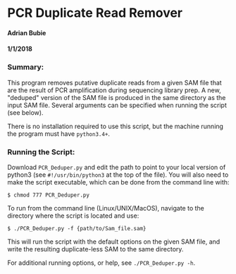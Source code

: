 # PCR Duplicate Read Remover

#### Adrian Bubie
#### 1/1/2018

### Summary:
This program removes putative duplicate reads from a given SAM file that are the result of PCR amplification during sequencing library prep. A new, "deduped" version of the SAM file is produced in the same directory as the input SAM file. Several arguments can be specified when running the script (see below). 

There is no installation required to use this script, but the machine running the program must have `python3.4+`.

### Running the Script:
Download `PCR_Deduper.py` and edit the path to point to your local version of python3 (see `#!/usr/bin/python3` at the top of the file). You will also need to make the script executable, which can be done from the command line with:

```
$ chmod 777 PCR_Deduper.py
```

To run from the command line (Linux/UNIX/MacOS), navigate to the directory where the script is located and use:

```
$ ./PCR_Deduper.py -f {path/to/Sam_file.sam}
```

This will run the script with the default options on the given SAM file, and write the resulting duplicate-less SAM to the same directory.

For additional running options, or help, see `./PCR_Deduper.py -h`.
